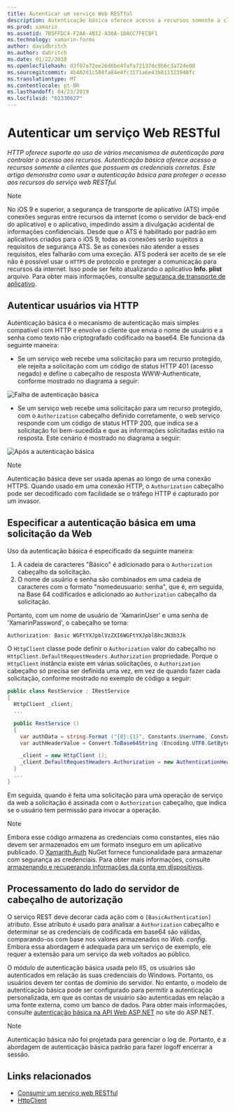 ```yaml
---
title: Autenticar um serviço Web RESTful
description: Autenticação básica oferece acesso a recursos somente a clientes que possuem as credenciais corretas. Este artigo explica como usar a autenticação básica para proteger o acesso aos recursos do serviço web RESTful.
ms.prod: xamarin
ms.assetid: 7B5FFDC4-F2AA-4B12-A30A-1DACC7FECBF1
ms.technology: xamarin-forms
author: davidbritch
ms.author: dabritch
ms.date: 01/22/2018
ms.openlocfilehash: d3f07a72ee26d6be4fafa72137dc9b6c3a724e00
ms.sourcegitcommit: 4b402d1c508fa84e4fc3171a6e43b811323948fc
ms.translationtype: MT
ms.contentlocale: pt-BR
ms.lasthandoff: 04/23/2019
ms.locfileid: "61330627"
---
```

# <a name="authenticating-a-restful-web-service"></a>Autenticar um serviço Web RESTful

_HTTP oferece suporte ao uso de vários mecanismos de autenticação para controlar o acesso aos recursos. Autenticação básica oferece acesso a recursos somente a clientes que possuem as credenciais corretas. Este artigo demonstra como usar a autenticação básica para proteger o acesso aos recursos do serviço web RESTful._

> [!NOTE]
> No iOS 9 e superior, a segurança de transporte de aplicativo (ATS) impõe conexões seguras entre recursos da internet (como o servidor de back-end do aplicativo) e o aplicativo, impedindo assim a divulgação acidental de informações confidenciais. Desde que o ATS é habilitado por padrão em aplicativos criados para o iOS 9, todas as conexões serão sujeitos a requisitos de segurança ATS. Se as conexões não atender a esses requisitos, eles falharão com uma exceção.
> ATS poderá ser aceito de se ele não é possível usar o `HTTPS` de protocolo e proteger a comunicação para recursos da internet. Isso pode ser feito atualizando o aplicativo **Info. plist** arquivo. Para obter mais informações, consulte [segurança de transporte de aplicativo](~/ios/app-fundamentals/ats.md).

## <a name="authenticating-users-over-http"></a>Autenticar usuários via HTTP

Autenticação básica é o mecanismo de autenticação mais simples compatível com HTTP e envolve o cliente que envia o nome de usuário e a senha como texto não criptografado codificado na base64. Ele funciona da seguinte maneira:

- Se um serviço web recebe uma solicitação para um recurso protegido, ele rejeita a solicitação com um código de status HTTP 401 (acesso negado) e define o cabeçalho de resposta WWW-Authenticate, conforme mostrado no diagrama a seguir:

![](rest-images/basic-authentication-fail.png "Falha de autenticação básica")

- Se um serviço web recebe uma solicitação para um recurso protegido, com o `Authorization` cabeçalho definido corretamente, o web serviço responde com um código de status HTTP 200, que indica se a solicitação foi bem-sucedida e que as informações solicitadas estão na resposta. Este cenário é mostrado no diagrama a seguir:

![](rest-images/basic-authentication-success.png "Após a autenticação básica")

> [!NOTE]
> Autenticação básica deve ser usada apenas ao longo de uma conexão HTTPS. Quando usado em uma conexão HTTP, o <code>Authorization</code> cabeçalho pode ser decodificado com facilidade se o tráfego HTTP é capturado por um invasor.

## <a name="specifying-basic-authentication-in-a-web-request"></a>Especificar a autenticação básica em uma solicitação da Web

Uso da autenticação básica é especificado da seguinte maneira:

1. A cadeia de caracteres "Básico" é adicionado para o `Authorization` cabeçalho da solicitação.
1. O nome de usuário e senha são combinados em uma cadeia de caracteres com o formato "nomedeusuario: senha", que é, em seguida, na Base 64 codificados e adicionado ao `Authorization` cabeçalho da solicitação.

Portanto, com um nome de usuário de 'XamarinUser' e uma senha de 'XamarinPassword', o cabeçalho se torna:

```csharp
Authorization: Basic WGFtYXJpblVzZXI6WGFtYXJpblBhc3N3b3Jk
```

O `HttpClient` classe pode definir o `Authorization` valor do cabeçalho no `HttpClient.DefaultRequestHeaders.Authorization` propriedade. Porque o `HttpClient` instância existe em várias solicitações, o `Authorization` cabeçalho só precisa ser definida uma vez, em vez de quando fazer cada solicitação, conforme mostrado no exemplo de código a seguir:

```csharp
public class RestService : IRestService
{
  HttpClient _client;
  ...

  public RestService ()
  {
    var authData = string.Format ("{0}:{1}", Constants.Username, Constants.Password);
    var authHeaderValue = Convert.ToBase64String (Encoding.UTF8.GetBytes (authData));

    _client = new HttpClient ();
    _client.DefaultRequestHeaders.Authorization = new AuthenticationHeaderValue ("Basic", authHeaderValue);
  }
  ...
}
```

Em seguida, quando é feita uma solicitação para uma operação de serviço da web a solicitação é assinada com o `Authorization` cabeçalho, que indica se o usuário tem permissão para invocar a operação.

> [!NOTE]
> Embora esse código armazena as credenciais como constantes, eles não devem ser armazenados em um formato inseguro em um aplicativo publicado. O [Xamarith.Auth](https://www.nuget.org/packages/Xamarin.Auth/) NuGet fornece funcionalidade para armazenar com segurança as credenciais. Para obter mais informações, consulte [armazenando e recuperando informações da conta em dispositivos](~/xamarin-forms/data-cloud/authentication/oauth.md).

## <a name="processing-the-authorization-header-server-side"></a>Processamento do lado do servidor de cabeçalho de autorização

O serviço REST deve decorar cada ação com o `[BasicAuthentication]` atributo. Esse atributo é usado para analisar a `Authorization` cabeçalho e determinar se as credenciais de codificada em base64 são válidas, comparando-os com base nos valores armazenados no *Web. config*. Embora essa abordagem é adequada para um serviço de exemplo, ele requer a extensão para um serviço da web voltados ao público.

O módulo de autenticação básica usada pelo IIS, os usuários são autenticados em relação às suas credenciais do Windows. Portanto, os usuários devem ter contas de domínio do servidor. No entanto, o modelo de autenticação básica pode ser configurado para permitir a autenticação personalizada, em que as contas de usuário são autenticadas em relação a uma fonte externa, como um banco de dados. Para obter mais informações, consulte [autenticação básica na API Web ASP.NET](http://www.asp.net/web-api/overview/security/basic-authentication) no site do ASP.NET.

> [!NOTE]
> Autenticação básica não foi projetada para gerenciar o log de. Portanto, é a abordagem de autenticação básica padrão para fazer logoff encerrar a sessão.

## <a name="related-links"></a>Links relacionados

- [Consumir um serviço web RESTful](~/xamarin-forms/data-cloud/consuming/rest.md)
- [HttpClient](https://msdn.microsoft.com/library/system.net.http.httpclient(v=vs.110).aspx)
